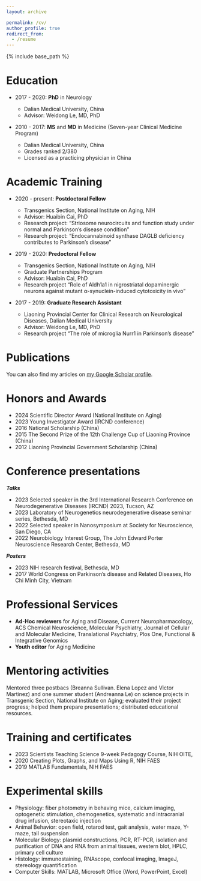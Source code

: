 ```yaml
---
layout: archive

permalink: /cv/
author_profile: true
redirect_from:
  - /resume
---
```


{% include base_path %}

Education
======
* 2017 - 2020: **PhD** in Neurology
  * Dalian Medical University, China
  * Advisor: Weidong Le, MD, PhD
        
* 2010 - 2017: **MS** and **MD** in Medicine (Seven-year Clinical Medicine Program)
  * Dalian Medical University, China
  * Grades ranked 2/380
  * Licensed as a practicing physician in China 

Academic Training 
======
* 2020 - present: **Postdoctoral Fellow** 
  * Transgenics Section, National Institute on Aging, NIH
  * Advisor: Huaibin Cai, PhD
  * Research project: “Striosome neurocircuits and function study under normal and Parkinson’s disease condition”
  * Research project: “Endocannabinoid synthase DAGLB deficiency contributes to Parkinson’s disease” 

* 2019 - 2020: **Predoctoral Fellow**
  * Transgenics Section, National Institute on Aging, NIH
  * Graduate Partnerships Program
  * Advisor: Huaibin Cai, PhD
  * Research project “Role of Aldh1a1 in nigrostriatal dopaminergic neurons against mutant α-synuclein-induced cytotoxicity in vivo”

* 2017 - 2019: **Graduate Research Assistant**
  * Liaoning Provincial Center for Clinical Research on Neurological Diseases, Dalian Medical University
  * Advisor: Weidong Le, MD, PhD
  * Research project “The role of microglia Nurr1 in Parkinson’s disease”
  

Publications
======
You can also find my articles on <a href="{{site.author.googlescholar}}">my Google Scholar profile</a>.</div> 


Honors and Awards
======
* 2024   Scientific Director Award (National Institute on Aging) 
* 2023   Young Investigator Award (IRCND conference)
* 2016   National Scholarship (China)
* 2015   The Second Prize of the 12th Challenge Cup of Liaoning Province (China)
* 2012   Liaoning Provincial Government Scholarship (China)


Conference presentations
======
**_Talks_**
* 2023   Selected speaker in the 3rd International Research Conference on Neurodegenerative Diseases (IRCND) 2023, Tucson, AZ 
* 2023   Laboratory of Neurogenetics neurodegenerative disease seminar series, Bethesda, MD
* 2022   Selected speaker in Nanosymposium at Society for Neuroscience, San Diego, CA 
* 2022   Neurobiology Interest Group, The John Edward Porter Neuroscience Research Center, Bethesda, MD
  
**_Posters_**
* 2023   NIH research festival, Bethesda, MD
* 2017   World Congress on Parkinson’s disease and Related Diseases, Ho Chi Minh City, Vietnam

  
Professional Services 
======
* **Ad-Hoc reviewers** for Aging and Disease, Current Neuropharmacology, ACS Chemical Neuroscience, Molecular Psychiatry, Journal of Cellular and Molecular Medicine, Translational Psychiatry, Plos One, Functional & Integrative Genomics
* **Youth editor** for Aging Medicine


Mentoring activities 
======
Mentored three postbacs (Breanna Sullivan. Elena Lopez and Victor Martinez) and one summer student (Andreanna Le) on science projects in Transgenic Section, National Institute on Aging; evaluated their project progress; helped them prepare presentations; distributed educational resources.


Training and certificates 
======
* 2023   Scientists Teaching Science 9-week Pedagogy Course, NIH OITE,
* 2020   Creating Plots, Graphs, and Maps Using R, NIH FAES
* 2019   MATLAB Fundamentals, NIH FAES


Experimental skills
======
*	Physiology: fiber photometry in behaving mice, calcium imaging, optogenetic stimulation, chemogenetics, systematic and intracranial drug infusion, stereotaxic injection
*	Animal Behavior: open field, rotarod test, gait analysis, water maze, Y-maze, tail suspension 
*	Molecular Biology: plasmid constructions, PCR, RT-PCR, isolation and purification of DNA and RNA from animal tissues, western blot, HPLC, primary cell culture
*	Histology: immunostaining, RNAscope, confocal imaging, ImageJ, stereology quantification
*	Computer Skills: MATLAB, Microsoft Office (Word, PowerPoint, Excel)




